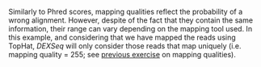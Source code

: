 Similarly to Phred scores, mapping qualities reflect the probability of a wrong alignment. However, despite of the fact that they contain the same information, their range can vary depending on the mapping tool used.
In this example, and considering that we have mapped the reads using TopHat, *DEXSeq* will only consider those reads that map uniquely (i.e. mapping quality = 255; see [previous exercise](https://github.com/mgonzalezporta/TeachingMaterial/blob/master/solutions/_bam_ex3.md) on mapping qualities).
